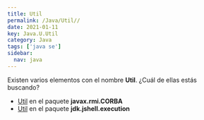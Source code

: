 ```yaml
---
title: Util
permalink: /Java/Util//
date: 2021-01-11
key: Java.U.Util
category: Java
tags: ['java se']
sidebar: 
  nav: java
---
```


Existen varios elementos con el nombre **Util**. ¿Cuál de ellas estás buscando?
<ul>
<li><a href="/Java/Util-javax-rmi-CORBA/">Util</a> en el paquete <strong>javax.rmi.CORBA</strong></li>
<li><a href="/Java/Util-jdk-jshell-execution/">Util</a> en el paquete <strong>jdk.jshell.execution</strong></li>
<ul>
